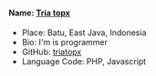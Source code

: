 #### Name: [Tria topx](https://github.com/triatopx)

- Place: Batu, East Java, Indonesia
- Bio: I'm is programmer
- GitHub: [triatopx](https://github.com/triatopx)
- Language Code: PHP, Javascript
